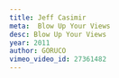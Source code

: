 ```yaml
---
title: Jeff Casimir
meta:  Blow Up Your Views
desc: Blow Up Your Views
year: 2011
author: GORUCO
vimeo_video_id: 27361482
---
```

